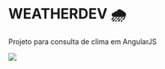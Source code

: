 # WEATHERDEV 🌧

Projeto para consulta de clima em AngularJS
<br>
<p align="left">
<img src="http://img.shields.io/static/v1?label=STATUS&message=EM%20DESENVOLVIMENTO&color=GREEN&style=for-the-badge"/>
</p>

